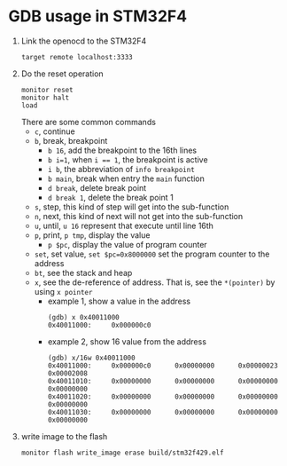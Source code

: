 # GDB usage in STM32F4
1. Link the openocd to the STM32F4
   ```shell
   target remote localhost:3333
   ```
2. Do the reset operation
   ```shell
   monitor reset
   monitor halt
   load
   ```
   There are some common commands
    - `c`, continue
    - `b`, break, breakpoint
      - `b 16`, add the breakpoint to the 16th lines
      - `b i=1`, when `i == 1`, the breakpoint is active
      - `i b`, the abbreviation of `info breakpoint`
      - `b main`, break when entry the `main` function
      - `d break`, delete break point
      - `d break 1`, delete the break point 1
    - `s`, step, this kind of step will get into the sub-function
    - `n`, next, this kind of next will not get into the sub-function
    - `u`, until, `u 16` represent that execute until line 16th
    - `p`, print, `p tmp`, display the value
      - `p $pc`, display the value of program counter
    - `set`, set value, `set $pc=0x8000000` set the program counter to the address
    - `bt`, see the stack and heap
    - `x`, see the de-reference of address. That is, see the `*(pointer)` by using `x pointer`
      - example 1, show a value in the address
        ```shell
        (gdb) x 0x40011000
        0x40011000:     0x000000c0
        ```
      - example 2, show 16 value from the address
        ```shell
        (gdb) x/16w 0x40011000
        0x40011000:     0x000000c0      0x00000000      0x00000023      0x00002008
        0x40011010:     0x00000000      0x00000000      0x00000000      0x00000000
        0x40011020:     0x00000000      0x00000000      0x00000000      0x00000000
        0x40011030:     0x00000000      0x00000000      0x00000000      0x00000000
        ```
3. write image to the flash
   ```shell
   monitor flash write_image erase build/stm32f429.elf
   ```
